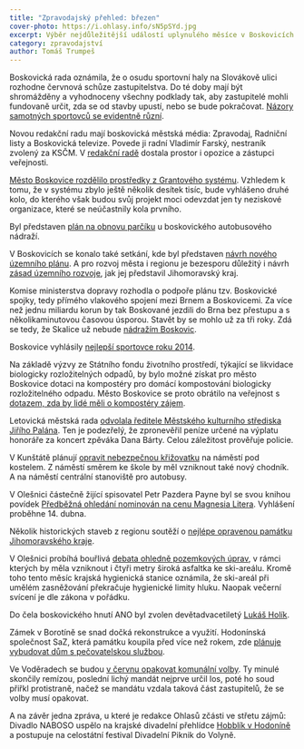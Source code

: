 ```yaml
---
title: "Zpravodajský přehled: březen"
cover-photo: https://i.ohlasy.info/sN5pSYd.jpg
excerpt: Výběr nejdůležitější událostí uplynulého měsíce v Boskovicích a okolí podle redakce Ohlasů. Přečtěte si stručný zpravodajský přehled toho nejpodstatnějšího, co se v březnu na Boskovicku událo.
category: zpravodajství
author: Tomáš Trumpeš
---
```


Boskovická rada oznámila, že o osudu sportovní haly na Slovákově ulici rozhodne červnová schůze zastupitelstva. Do té doby mají být shromážděny a vyhodnoceny všechny podklady tak, aby zastupitelé mohli fundovaně určit, zda se od stavby upustí, nebo se bude pokračovat. [Názory samotných sportovců se evidentně různí](/clanky/2015/03/anketa-sportovni-hala.html).

Novou redakční radu mají boskovická městská média:  Zpravodaj, Radniční listy a Boskovická televize. Povede ji radní Vladimír Farský, nestraník zvolený za KSČM. V [redakční radě](http://boskovice.cz/VismoOnline_ActionScripts/File.ashx?id_org=832&id_dokumenty=25203) dostala prostor i opozice a zástupci veřejnosti.

[Město Boskovice rozdělilo prostředky z Grantového systému](http://boskovice.cz/VismoOnline_ActionScripts/File.ashx?id_org=832&id_dokumenty=25249). Vzhledem k tomu, že v systému zbylo ještě několik desítek tisíc, bude vyhlášeno druhé kolo, do kterého však budou svůj projekt moci odevzdat jen ty neziskové organizace, které se neúčastnily kola prvního.

Byl představen [plán na obnovu parčíku](/clanky/2015/03/regenerace-parku.html) u boskovického autobusového nádraží.

V Boskovicích se konalo také setkání, kde byl představen [návrh nového územního plánu](/clanky/2015/03/novy-uzemni-plan.html). A pro rozvoj města i regionu je bezesporu důležitý i návrh [zásad územního rozvoje](http://www.kr-jihomoravsky.cz/Default.aspx?ID=246347&TypeID=2), jak jej představil Jihomoravský kraj.

Komise ministerstva dopravy rozhodla o podpoře plánu tzv. Boskovické spojky, tedy přímého vlakového spojení mezi Brnem a Boskovicemi. Za více než jednu miliardu korun by tak Boskované jezdili do Brna bez přestupu a s několikaminutovou časovou úsporou. Stavět by se mohlo už za tři roky. Zdá se tedy, že Skalice už nebude [nádražím Boskovic](/clanky/2015/03/skalice-nadrazim-boskovic.html).

Boskovice vyhlásily [nejlepší sportovce roku 2014](http://www.boskovice.cz/boskovice-znaji-nejlepsi-sportovce-za-rok-2014/d-25197/p1=1019).

Na základě výzvy ze Státního fondu životního prostředí, týkající se likvidace biologicky rozložitelných odpadů, by bylo možné získat pro město Boskovice dotaci na kompostéry pro domácí kompostování biologicky rozložitelného odpadu. Město Boskovice se proto obrátilo na veřejnost s [dotazem, zda by lidé měli o kompostéry zájem](http://boskovice.cz/vismo/dokumenty2.asp?id_org=832&id=25121&n=meli-byste-zajem-o-komposter-zdarma&query=kompost%C3%A9ry).

Letovická městská rada [odvolala ředitele Městského kulturního střediska Jiřího Palána](http://blanensky.denik.cz/zpravy_region/letovicka-rada-odvolala-sefa-kultury-palana-kvuli-udajne-zpronevere-60-tisic-20150326.html). Ten je podezřelý, že zpronevěřil peníze určené na výplatu honoráře za koncert zpěváka Dana Bárty. Celou záležitost prověřuje policie.

V Kunštátě plánují [opravit nebezpečnou křižovatku](http://blanensky.denik.cz/zpravy_region/konec-nebezpeci-v-kunstatu-prestavi-problematickou-krizovatku-pod-kostelem-20150326.html) na náměstí pod kostelem. Z náměstí směrem ke škole by měl vzniknout také nový chodník. A na náměstí centrální stanoviště pro autobusy.

V Olešnici částečně žijící spisovatel Petr Pazdera Payne byl se svou knihou povídek [Předběžná ohledání nominován na cenu Magnesia Litera](http://www.magnesia-litera.cz/). Vyhlášení proběhne 14. dubna.

Několik historických staveb z regionu soutěží o [nejlépe opravenou památku Jihomoravského kraje](http://www.kr-jihomoravsky.cz/pamatky/).

V Olešnici probíhá bouřlivá [debata ohledně pozemkových úprav](/clanky/2015/03/olesnicka-asfaltka.html), v rámci kterých by měla vzniknout i čtyři metry široká asfaltka ke ski-areálu. Kromě toho tento měsíc krajská hygienická stanice oznámila, že ski-areál při umělém zasněžování překračuje hygienické limity hluku. Naopak večerní svícení je dle zákona v pořádku.

Do čela boskovického hnutí ANO byl zvolen devětadvacetiletý [Lukáš Holík](https://www.facebook.com/holik.lukas).

Zámek v Borotíně se snad dočká rekonstrukce a využití. Hodonínská společnost SaZ, která památku koupila před více než rokem, zde [plánuje vybudovat dům s pečovatelskou službou](http://blanensky.denik.cz/zpravy_region/zamek-bude-nejspis-slouzit-duchodcum-majitel-jej-chce-na-jare-zacit-opravovat-20150311.html).

Ve Voděradech se budou [v červnu opakovat komunální volby](http://www.voderady.cz/dokumenty/uds_volby_do_zastupitelstev_2015.pdf). Ty minulé skončily remízou, poslední lichý mandát nejprve určil los, poté ho soud přiřkl protistraně, načež se mandátu vzdala taková část zastupitelů, že se volby musí opakovat.

A na závěr jedna zpráva, u které je redakce Ohlasů zčásti ve střetu zájmů: Divadlo NABOSO uspělo na krajské divadelní přehlídce [Hobblík v Hodoníně](http://www.dkhodonin.eu/cs/hobblik-a-mumraj-2015) a postupuje na celostátní festival Divadelní Piknik do Volyně.

